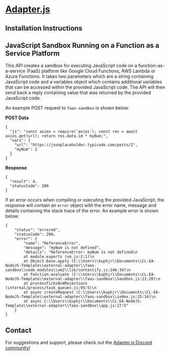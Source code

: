 # [Adapter.js](https://adapterjs.link/)

## Installation Instructions

## JavaScript Sandbox Running on a Function as a Service Platform

This API creates a sandbox for executing JavaScript code on a function-as-a-service (FaaS) platform like Google Cloud Functions, AWS Lambda or Azure Functions.  It takes two parameters which are a string containing JavaScript code and a variables object which contains additional variables that can be accessed within the provided JavaScript code.  The API will then send back a reply containing value that was returned by the provided JavaScript code.

An example POST request to `faas-sandbox` is shown below.

**POST Data**
```
{
  "js": "const axios = require('axios'); const res = await axios.get(url); return res.data.id * myNum;",
  "vars": {
    "url": "https://jsonplaceholder.typicode.com/posts/2",
    "myNum": 2
  }
}
```
**Response**
```
{
  "result": 4,
  "statusCode": 200
}
```
If an error occurs when compiling or executing the provided JavaScript, the response will contain an `error` object with the error name, message and details containing the stack trace of the error.  An example error is shown below.
```
{
    "status": "errored",
    "statusCode": 200,
    "error": {
        "name": "ReferenceError",
        "message": "myNum is not defined",
        "details": "ReferenceError: myNum is not defined\n
        at module.exports (vm.js:2:1)\n
        at Object.base.apply (C:\\Users\\kuphjr\\Documents\\CL-EA-NodeJS-Template\\external-adapter\\faas-sandbox\\node_modules\\vm2\\lib/contextify.js:246:34)\n
        at Function.evaluate (C:\\Users\\kuphjr\\Documents\\CL-EA-NodeJS-Template\\external-adapter\\faas-sandbox\\Sandbox.js:21:20)\n
        at processTicksAndRejections (internal/process/task_queues.js:95:5)\n
        at async createRequest (C:\\Users\\kuphjr\\Documents\\CL-EA-NodeJS-Template\\external-adapter\\faas-sandbox\\index.js:25:14)\n
        at async C:\\Users\\kuphjr\\Documents\\CL-EA-NodeJS-Template\\external-adapter\\faas-sandbox\\app.js:27:5"
    }
}
```


## Contact

For suggestions and support, please check out the [Adapter.js Discord community!](https://discord.com/invite/jpGx9tMRWa)
